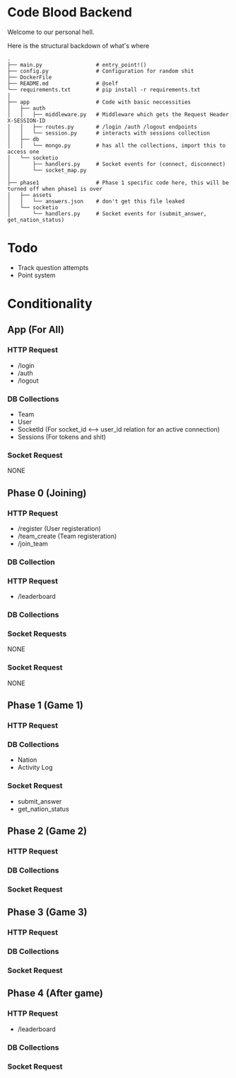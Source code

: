 # Code Blood Backend
Welcome to our personal hell.

Here is the structural backdown of what's where
```
.
├── main.py                 # entry_point!()
├── config.py               # Configuration for random shit
├── DockerFile
├── README.md               # @self
└── requirements.txt        # pip install -r requirements.txt
│
├── app                     # Code with basic neccessities
│   ├── auth
│   │   ├── middleware.py   # Middleware which gets the Request Header X-SESSION-ID
│   │   ├── routes.py       # /login /auth /logout endpoints
│   │   └── session.py      # interacts with sessions collection
│   ├── db
│   │   └── mongo.py        # has all the collections, import this to access one
│   └── socketio
│       ├── handlers.py     # Socket events for (connect, disconnect)
│       └── socket_map.py
│
├── phase1                  # Phase 1 specific code here, this will be turned off when phase1 is over
│   ├── assets
│   │   └── answers.json    # don't get this file leaked
│   └── socketio
│       └── handlers.py     # Socket events for (submit_answer, get_nation_status)
```

# Todo
- Track question attempts
- Point system

# Conditionality
## App (For All)
### HTTP Request
- /login
- /auth
- /logout
### DB Collections
- Team
- User
- SocketId (For socket_id <--> user_id relation for an active connection)
- Sessions (For tokens and shit)
### Socket Request
NONE

## Phase 0 (Joining)
### HTTP Request
- /register (User registeration)
- /team_create (Team registeration)
- /join_team
### DB Collection
### HTTP Request
- /leaderboard
### DB Collections
### Socket Requests
NONE
### Socket Request
NONE

## Phase 1 (Game 1)
### HTTP Request
### DB Collections
- Nation
- Activity Log
### Socket Request
- submit_answer
- get_nation_status

## Phase 2 (Game 2)
### HTTP Request
### DB Collections
### Socket Request

## Phase 3 (Game 3)
### HTTP Request
### DB Collections
### Socket Request

## Phase 4 (After game)
### HTTP Request
- /leaderboard
### DB Collections
### Socket Request